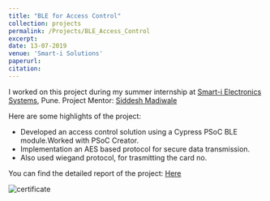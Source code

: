 ```yaml
---
title: "BLE for Access Control"
collection: projects
permalink: /Projects/BLE_Access_Control
excerpt: 
date: 13-07-2019
venue: 'Smart-i Solutions'
paperurl: 
citation: 
---
```


I worked on this project during my summer internship at [Smart-i Electronics Systems](http://www.smartisystems.com/), Pune. Project Mentor: [Siddesh Madiwale](https://www.linkedin.com/in/siddesh-madiwale-67620315/)


Here are some highlights of the project:
- Developed an access control solution using a Cypress PSoC BLE module.Worked with PSoC Creator. 
- Implementation an AES based protocol for secure data transmission. 
- Also used wiegand protocol, for trasmitting the card no.


You can find the detailed report of the project: [Here](https://drive.google.com/file/d/1JT9YcFCSw3aVZY0XAQkdkNZCTKH3wWmJ/view?usp=sharing) 



![](https://raw.githubusercontent.com/hardesh/hardesh.github.io/master/_projects/images/smart-i.png "certificate")
